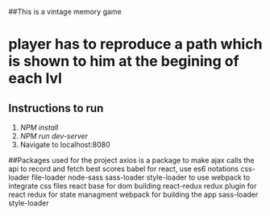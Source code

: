 ##This is a vintage memory game
# player has to reproduce a path which is shown to him at the begining of each lvl

## Instructions to run
1. *NPM install*
2. *NPM run dev-server*
4. Navigate to localhost:8080


##Packages used for the project
axios is a package to make ajax calls the api to record and fetch best scores
babel for react, use es6 notations
css-loader file-loader node-sass sass-loader style-loader to use webpack to integrate css files
react base for dom building
react-redux redux plugin for react
redux for state managment
webpack for building the app
sass-loader style-loader
